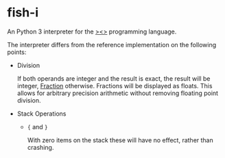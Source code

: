 # fish-i

An Python 3 interpreter for the [><>](https://esolangs.org/wiki/Fish) programming language.

The interpreter differs from the reference implementation on the following points:

 - Division

   If both operands are integer and the result is exact, the result will be integer, [Fraction](https://docs.python.org/3/library/fractions.html) otherwise. Fractions will be displayed as floats. This allows for arbitrary precision arithmetic without removing floating point division.

 - Stack Operations

   - `{` and `}`

     With zero items on the stack these will have no effect, rather than crashing.
